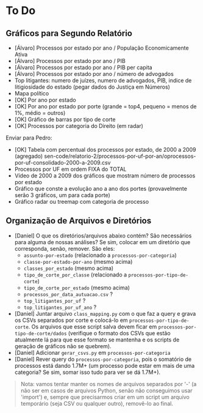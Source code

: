 To Do
=====


Gráficos para Segundo Relatório
-------------------------------

- [Álvaro] Processos por estado por ano / População Economicamente Ativa
- [Álvaro] Processos por estado por ano / PIB
- [Álvaro] Processos por estado por ano / PIB per capita
- [Álvaro] Processos por estado por ano / número de advogados
- Top litigantes: numero de juízes, numero de advogados, PIB, indice de
  litigiosidade do estado (pegar dados do Justiça em Números)
- Mapa político
- [OK] Por ano por estado
- [OK] Por ano por estado por porte (grande = top4, pequeno = menos de 1%,
  médio = outros)
- [OK] Gráfico de barras por tipo de corte
- [OK] Processos por categoria do Direito (em radar)


Enviar para Pedro:
- [OK] Tabela com percentual dos processos por estado, de 2000 a 2009 (agregado)
  sen-code/relatorio-2/processos-por-uf-por-an/oprocessos-por-uf-consolidado-2000-a-2009.csv
- Processos por UF em ordem FIXA do TOTAL
- Vídeo de 2000 a 2009 dos gráficos que mostram número de processos
  por estado
- Gráfico que conste a evolução ano a ano dos portes (provavelmente serão 3
  gráficos, um para cada porte)
- Gráfico radar ou treemap com categoria de processo


Organização de Arquivos e Diretórios
------------------------------------

- [Daniel] O que os diretórios/arquivos abaixo contém? São necessários para
  alguma de nossas análises? Se sim, colocar em um diretório que corresponda,
  senão, remover. São eles:
  - `assunto-por-estado` (relacionado a `processos-por-categoria`)
  - `classe-por-estado-por-ano` (mesmo acima)
  - `classes_por_estado` (mesmo acima)
  - `tipo_de_corte_por_classe` (relacionado a `processos-por-tipo-de-corte`)
  - `tipo_de_corte_por_estado` (mesmo acima)
  - `processos_por_data_autuacao.csv` ?
  - `top_litigantes_por_uf` ?
  - `top_litigantes_por_uf_ano` ?
- [Daniel] Juntar arquivo `class_mapping.py` com o que faz a query e grava os
  CSVs separados por corte e colocá-lo em `processos-por-tipo-de-corte`. Os
  arquivos que esse script salva devem ficar em
  `processos-por-tipo-de-corte/dados` (verifique o formato dos CSVs que estão
  atualmente lá para que esse formato se mantenha e os scripts de geração de
  gráficos não se quebrem).
- [Daniel] Adicionar `gerar_csvs.py` em `processos-por-categoria`
- [Daniel] Rever query do `processos-por-categoria`, pois o somatório de
  processos está dando 1.7M+ (um processo pode estar em mais de uma categoria?
  Se sim, somar isso tudo para ver se dá 1.7M+).

> Nota: vamos tentar manter os nomes de arquivos separados por '-' (a não ser
> em casos de arquivos Python, senão não conseguimos usar 'import') e, sempre
> que precisarmos criar em um script um arquivo temporário (seja CSV ou
> qualquer outro), removê-lo ao final.
